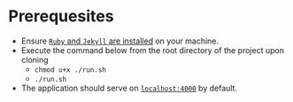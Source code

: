 # Prerequesites
* Ensure [`Ruby` and `Jekyll` are installed](https://curriculeon.github.io/Curriculeon/lectures/jekyll/installation/content.html) on your machine.
* Execute the command below from the root directory of the project upon cloning
    * `chmod u+x ./run.sh`
    * `./run.sh`
* The application should serve on [`localhost:4000`](http://localhost:4000/) by default.